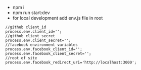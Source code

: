 - npm i
- npm run start:dev
- for local development add env.js file in root
```
//github client_id
process.env.client_id='';
//github client_secret
process.env.client_secret='';
//facebook environment variables
process.env.facebook_client_id='';
process.env.facebook_client_secret='';
//root of site
process.env.facebook_redirect_uri='http://localhost:3000';

```
